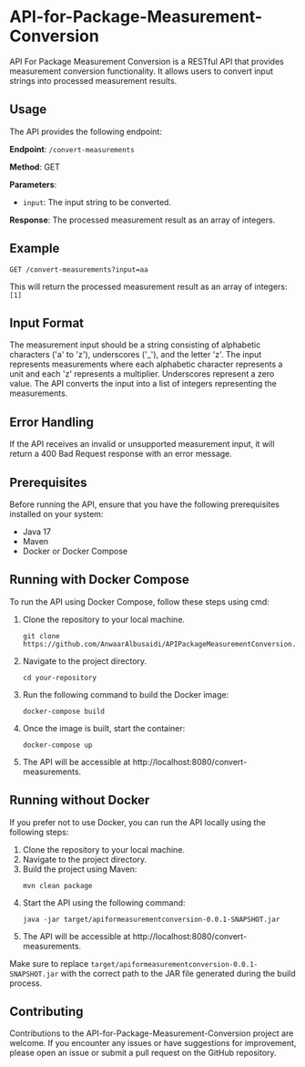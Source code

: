 # API-for-Package-Measurement-Conversion

API For Package Measurement Conversion is a RESTful API that provides measurement conversion functionality. It allows users to convert input strings into processed measurement results.

## Usage
The API provides the following endpoint:

**Endpoint**: `/convert-measurements`

**Method**: GET

**Parameters**:
- `input`: The input string to be converted.

**Response**:
The processed measurement result as an array of integers.

## Example
```
GET /convert-measurements?input=aa
```
This will return the processed measurement result as an array of integers: `[1]`

## Input Format
The measurement input should be a string consisting of alphabetic characters ('a' to 'z'), underscores ('_'), and the letter 'z'. The input represents measurements where each alphabetic character represents a unit and each 'z' represents a multiplier. Underscores represent a zero value. The API converts the input into a list of integers representing the measurements.

## Error Handling
If the API receives an invalid or unsupported measurement input, it will return a 400 Bad Request response with an error message.
## Prerequisites
Before running the API, ensure that you have the following prerequisites installed on your system:
- Java 17
- Maven
- Docker or Docker Compose

## Running with Docker Compose
To run the API using Docker Compose, follow these steps using cmd:
1. Clone the repository to your local machine. 
   ```
   git clone https://github.com/AnwaarAlbusaidi/APIPackageMeasurementConversion.git
   ```
2. Navigate to the project directory.
   ```
   cd your-repository
   ```
3. Run the following command to build the Docker image:
   ```
   docker-compose build
   ```
4. Once the image is built, start the container:
   ```
   docker-compose up
   ```
5. The API will be accessible at http://localhost:8080/convert-measurements.

## Running without Docker
If you prefer not to use Docker, you can run the API locally using the following steps:
1. Clone the repository to your local machine.
2. Navigate to the project directory.
3. Build the project using Maven:
   ```
   mvn clean package
   ```
4. Start the API using the following command:
   ```
   java -jar target/apiformeasurementconversion-0.0.1-SNAPSHOT.jar
   ```
5. The API will be accessible at http://localhost:8080/convert-measurements.

Make sure to replace `target/apiformeasurementconversion-0.0.1-SNAPSHOT.jar` with the correct path to the JAR file generated during the build process.

## Contributing
Contributions to the API-for-Package-Measurement-Conversion project are welcome. If you encounter any issues or have suggestions for improvement, please open an issue or submit a pull request on the GitHub repository.

